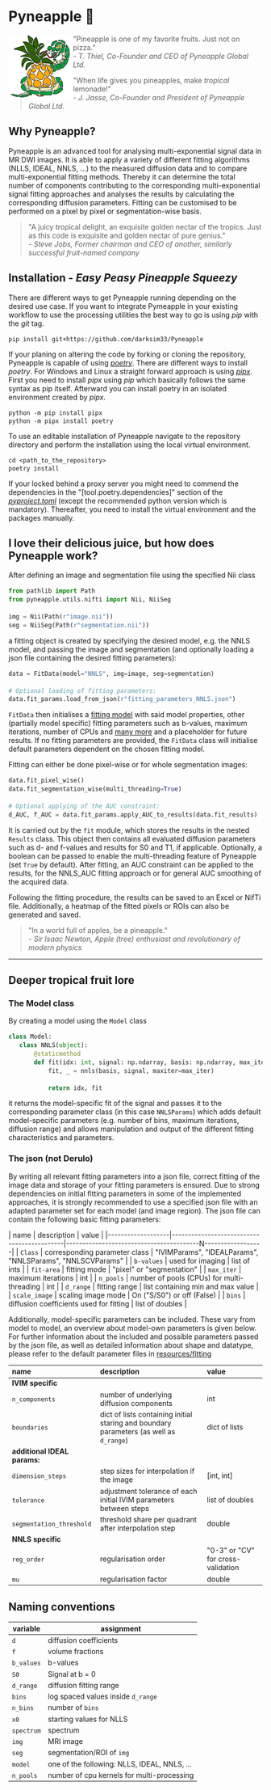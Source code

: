 # Pyneapple 🍍
<img src=".github/logo.png" alt="logo" style="float: left; width:128px;height:128px;"/> 

> "Pineapple is one of my favorite fruits. Just not on pizza."  
> _- T. Thiel, Co-Founder and CEO of Pyneapple Global Ltd._

> "When life gives you pineapples, make _tropical_ lemonade!"\
> _- J. Jasse, Co-Founder and President of Pyneapple Global Ltd._

## Why Pyneapple?

Pyneapple is an advanced tool for analysing multi-exponential signal data in MR DWI images. It is able to apply a
variety of different fitting algorithms (NLLS, IDEAL, NNLS, ...) to the measured diffusion data and to compare
multi-exponential fitting methods. Thereby it can determine the total number of components contributing to the
corresponding multi-exponential signal fitting approaches and analyses the results by calculating the corresponding
diffusion parameters. Fitting can be customised to be performed on a pixel by pixel or segmentation-wise basis.

> "A juicy tropical delight, an exquisite golden nectar of the tropics. Just as this code is exquisite and golden nectar
> of pure genius."  
> _- Steve Jobs, Former chairman and CEO of another, similarly successful fruit-named company_

## Installation - _Easy Peasy Pineapple Squeezy_

There are different ways to get Pyneapple running depending on the desired use case. If you want to integrate Pymeapple
in your existing workflow to use the processing utilities the best way to go is using _pip_ with the _git_ tag.

```console
pip install git+https://github.com/darksim33/Pyneapple
```

If your planing on altering the code by forking or cloning the repository, Pyneapple is capable of using [
_poetry_](https://python-poetry.org). There are different ways to install _poetry_. For Windows and Linux a straight
forward approach is using [_pipx_](https://pipx.pypa.io/stable/installation/). First you need to install _pipx_ using
_pip_ which basically follows the same syntax as pip itself. Afterward you can install poetry in an isolated environment
created by _pipx_.

```console
python -m pip install pipx
python -m pipx install poetry
```

To use an editable installation of Pyneapple navigate to the repository directory and perform the installation using the
local virtual environment.

```console
cd <path_to_the_repository>
poetry install
```

If your locked behind a proxy server you might need to commend the dependencies in the "[tool.poetry.dependencies]"
section of the [_pyproject.toml_](pyproject.toml) (except the recommended python version which is mandatory).
Thereafter, you need to install the virtual environment and the packages manually.

## I love their delicious juice, but how does Pyneapple work?

After defining an image and segmentation file using the specified Nii class

```python
from pathlib import Path
from pyneapple.utils.nifti import Nii, NiiSeg

img = Nii(Path(r"image.nii"))
seg = NiiSeg(Path(r"segmentation.nii"))
```

a fitting object is created by specifying the desired model, e.g. the NNLS model, and passing the image and
segmentation (and optionally loading a json file containing the desired fitting parameters):

```python
data = FitData(model="NNLS", img=image, seg=segmentation)

# Optional loading of fitting parameters:
data.fit_params.load_from_json(r"fitting_parameters_NNLS.json")
```

```FitData``` then initialises a [fitting model](#the-model-class) with said model properties, other (partially model
specific) fitting parameters such as b-values, maximum iterations, number of CPUs and [many more](#the-json-not-derulo)
and a placeholder for future results. If no fitting parameters are provided, the ```FitData``` class will initialise
default
parameters dependent on the chosen fitting model.

Fitting can either be done pixel-wise or for whole segmentation images:

```python
data.fit_pixel_wise()
data.fit_segmentation_wise(multi_threading=True)

# Optional applying of the AUC constraint:
d_AUC, f_AUC = data.fit_params.apply_AUC_to_results(data.fit_results)
```

It is carried out by the ```fit``` module, which stores the results in the nested ```Results``` class. This object then
contains all evaluated diffusion parameters such as d- and f-values and results for S0 and T1, if applicable.
Optionally,
a boolean can be passed to enable the multi-threading feature of Pyneapple (set ```True``` by default). After fitting,
an
AUC constraint can be applied to the results, for the NNLS_AUC fitting approach or for general AUC smoothing of the
acquired data.

Following the fitting procedure, the results can be saved to an Excel or NifTi file. Additionally, a heatmap
of the fitted pixels or ROIs can also be generated and saved.

> "In a world full of apples, be a pineapple."\
> _- Sir Isaac Newton, Apple (tree) enthusiast and revolutionary of modern physics_

___

## Deeper tropical fruit lore

### The Model class

By creating a model using the ```Model``` class

 ```python
class Model:
    class NNLS(object):
        @staticmethod
        def fit(idx: int, signal: np.ndarray, basis: np.ndarray, max_iter: int | None):
            fit, _ = nnls(basis, signal, maxiter=max_iter)

            return idx, fit
 ```

it returns the model-specific fit of the signal and passes it to the corresponding parameter class (in this
case ```NNLSParams```) which adds default model-specific parameters (e.g. number of bins, maximum iterations,
diffusion range) and allows manipulation and output of the different fitting characteristics and parameters.

### The json (not Derulo)

By writing all relevant fitting parameters into a json file, correct fitting of the image data and storage of your
fitting parameters is ensured. Due to strong dependencies on initial fitting parameters in some of the implemented
approaches, it is strongly recommended to use a specified json file with an adapted parameter set for each model
(and image region). The json file can contain the following basic fitting parameters:

| name              | description                                | value                                                     |
|-------------------|--------------------------------------------|-----------------------------------------N------------------|
| ```Class```       | corresponding parameter class              | "IVIMParams", "IDEALParams", "NNLSParams", "NNLSCVParams" |
| ```b-values```    | used for imaging                           | list of ints                                              |
| ```fit-area```    | fitting mode                               | "pixel" or "segmentation"                                 |
| ```max_iter```    | maximum iterations                         | int                                                       |
| ```n_pools```     | number of pools (CPUs) for multi-threading | int                                                       |
| ```d_range```     | fitting range                              | list containing min and max value                         |
| ```scale_image``` | scaling image mode                         | On ("S/S0") or off (False)                                | 
| ```bins```        | diffusion coefficients used for fitting    | list of doubles                                           |

Additionally, model-specific parameters can be included. These vary from model to model, an overview about model-own
parameters is given below.
For further information about the included and possible parameters passed by the json file, as well as
detailed information about shape and datatype, please refer to the default parameter files
in [resources/fitting](./resources/fitting)

| name                         | description                                                                                 | value                              |
|:-----------------------------|:--------------------------------------------------------------------------------------------|:-----------------------------------|
| **IVIM specific**            |                                                                                             |                                    |
| ```n_components```           | number of underlying diffusion components                                                   | int                                |
| ```boundaries```             | dict of lists containing initial staring and boundary parameters (as well as ```d_range```) | dict of lists                      |
| **additional IDEAL params:** |                                                                                             |                                    |
| ```dimension_steps```        | step sizes for interpolation if the image                                                   | [int, int]                         |
| ```tolerance```              | adjustment tolerance of each initial IVIM parameters between steps                          | list of doubles                    |
| ```segmentation_threshold``` | threshold share per quadrant after interpolation step                                       | double                             |
| **NNLS specific**            |                                                                                             |                                    |
| ```reg_order```              | regularisation order                                                                        | "0-3" or "CV" for cross-validation |
| ```mu```                     | regularisation factor                                                                       | double                             |

## Naming conventions

<div align="center">

| variable   | assignment                                   |
|------------|----------------------------------------------|
| `d`        | diffusion coefficients                       |
| `f`        | volume fractions                             |
| `b_values` | b-values                                     |
| `S0`       | Signal at b = 0                              |
| `d_range`  | diffusion fitting range                      |
| `bins`     | log spaced values inside `d_range`           |
| `n_bins`   | number of `bins`                             |
| `x0`       | starting values for NLLS                     |
| `spectrum` | spectrum                                     |
| `img`      | MRI image                                    |
| `seg`      | segmentation/ROI of `img`                    |
| `model`    | one of the following: NLLS, IDEAL, NNLS, ... |
| `n_pools`  | number of cpu kernels for multi-processing   |

</div>

[//]: # (---)

[//]: # (v0.7.1)
